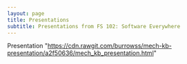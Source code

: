 ```yaml
---
layout: page
title: Presentations
subtitle: Presentations from FS 102: Software Everywhere
---
```


Presentation
"https://cdn.rawgit.com/burrowss/mech-kb-presentation/a2f50636/mech_kb_presentation.html"
